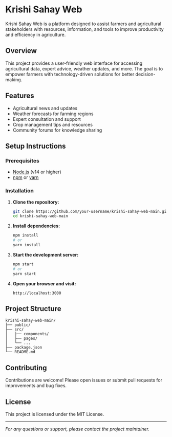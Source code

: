 # Krishi Sahay Web

Krishi Sahay Web is a platform designed to assist farmers and agricultural stakeholders with resources, information, and tools to improve productivity and efficiency in agriculture.

## Overview

This project provides a user-friendly web interface for accessing agricultural data, expert advice, weather updates, and more. The goal is to empower farmers with technology-driven solutions for better decision-making.

## Features

- Agricultural news and updates
- Weather forecasts for farming regions
- Expert consultation and support
- Crop management tips and resources
- Community forums for knowledge sharing

## Setup Instructions

### Prerequisites

- [Node.js](https://nodejs.org/) (v14 or higher)
- [npm](https://www.npmjs.com/) or [yarn](https://yarnpkg.com/)

### Installation

1. **Clone the repository:**
    ```bash
    git clone https://github.com/your-username/krishi-sahay-web-main.git
    cd krishi-sahay-web-main
    ```

2. **Install dependencies:**
    ```bash
    npm install
    # or
    yarn install
    ```

3. **Start the development server:**
    ```bash
    npm start
    # or
    yarn start
    ```

4. **Open your browser and visit:**
    ```
    http://localhost:3000
    ```

## Project Structure

```
krishi-sahay-web-main/
├── public/
├── src/
│   ├── components/
│   ├── pages/
│   └── ...
├── package.json
└── README.md
```

## Contributing

Contributions are welcome! Please open issues or submit pull requests for improvements and bug fixes.

## License

This project is licensed under the MIT License.

---

*For any questions or support, please contact the project maintainer.*
